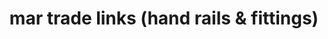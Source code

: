---
title: "mar trade links (hand rails & fittings)"
url: /pathanadu/mar-trade-links-hand-rails-und-fittings/
shop: Allgemein
---